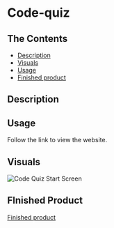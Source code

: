 # Code-quiz
## The Contents
- [Description](#description)
- [Visuals](#visuals)
- [Usage](#usage)
- [Finished product](#finished-product)


## Description 

## Usage 
 Follow the link to view the website.

## Visuals
![Code Quiz Start Screen]()

## FInished Product
[Finished product](https://mchapm17.github.io/seo-refactor-project/)